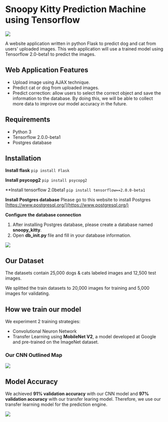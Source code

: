 # Snoopy Kitty Prediction Machine using Tensorflow

![](https://i.imgur.com/6T1Vnb0.png)

A website application written in python Flask to predict dog and cat from users' uploaded images. This web application will use a trained model using Tensorflow 2.0-beta1 to predict the images.

## Web Application Features
* Upload image using AJAX technique.
* Predict cat or dog from uploaded images.
* Predict correction: allow users to select the correct object and save the information to the database. By doing this, we will be able to collect more data to improve our model accuracy in the future.

## Requirements
* Python 3
* Tensorflow 2.0.0-beta1
* Postgres database

## Installation

**Install flask**
`pip install Flask`

**Install psycopg2**
`pip install psycopg2`

**Install tensorflow 2.0beta1
`pip install tensorflow==2.0.0-beta1`

**Install Postgres database**
Please go to this website to install Postgres [https://www.postgresql.org/](https://www.postgresql.org/)

**Configure the database connection**
1. After installing Postgres database, please create a database named **snoopy_kitty**. 
2. Open **db_init.py** file and fill in your database information.

![](https://i.imgur.com/XWE6Pll.png)


## Our Dataset
The datasets contain 25,000 dogs & cats labeled images and 12,500 test images.

We splitted the train datasets to 20,000 images for training and 5,000 images for validating.

## How we train our model
We experiment 2 training strategies:
* Convolutional Neuron Network
* Transfer Learning using **MobileNet V2**, a model developed at Google and pre-trained on the ImageNet dataset.

### Our CNN Outlined Map
![](https://i.imgur.com/tZMOLd5.jpg)



## Model Accuracy
We achieved **91% validation accuracy** with our CNN model and **97% validation accuracy** with our transfer learing model. Therefore, we use our transfer learning model for the prediction engine.

![](https://i.imgur.com/1E7J7PD.png)

